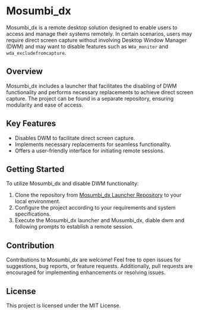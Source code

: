 # Mosumbi_dx

Mosumbi_dx is a remote desktop solution designed to enable users to access and manage their systems remotely. In certain scenarios, users may require direct screen capture without involving Desktop Window Manager (DWM) and may want to disable features such as `Wda_monitor` and `wda_excludefromcapture`.

## Overview

Mosumbi_dx includes a launcher that facilitates the disabling of DWM functionality and performs necessary replacements to achieve direct screen capture. The project can be found in a separate repository, ensuring modularity and ease of access.

## Key Features

- Disables DWM to facilitate direct screen capture.
- Implements necessary replacements for seamless functionality.
- Offers a user-friendly interface for initiating remote sessions.

## Getting Started

To utilize Mosumbi_dx and disable DWM functionality:

1. Clone the repository from [Mosumbi_dx Launcher Repository](link-to-your-repository) to your local environment.
2. Configure the project according to your requirements and system specifications.
3. Execute the Mosumbi_dx launcher and Musumbi_dx, diable dwm and following prompts to establish a remote session.

## Contribution

Contributions to Mosumbi_dx are welcome! Feel free to open issues for suggestions, bug reports, or feature requests. Additionally, pull requests are encouraged for implementing enhancements or resolving issues.

## License

This project is licensed under the MIT License.
